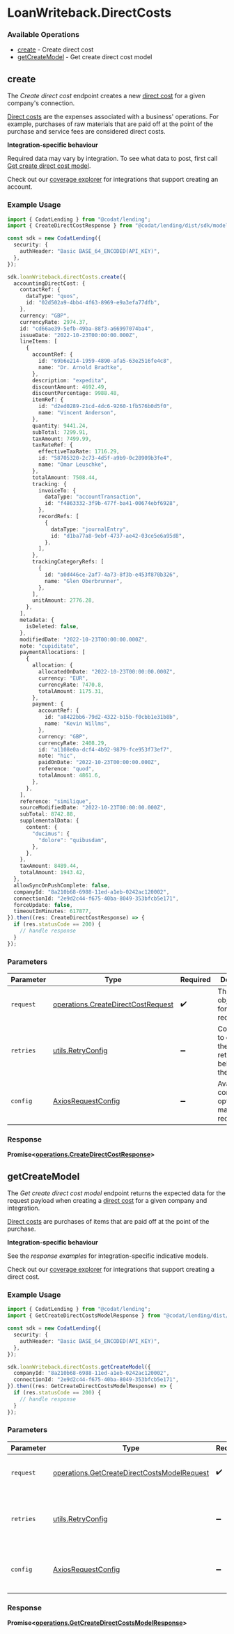 # LoanWriteback.DirectCosts

### Available Operations

* [create](#create) - Create direct cost
* [getCreateModel](#getcreatemodel) - Get create direct cost model

## create

The *Create direct cost* endpoint creates a new [direct cost](https://docs.codat.io/accounting-api#/schemas/DirectCost) for a given company's connection.

[Direct costs](https://docs.codat.io/accounting-api#/schemas/DirectCost) are the expenses associated with a business' operations. For example, purchases of raw materials that are paid off at the point of the purchase and service fees are considered direct costs.

**Integration-specific behaviour**

Required data may vary by integration. To see what data to post, first call [Get create direct cost model](https://docs.codat.io/accounting-api#/operations/get-create-directCosts-model).

Check out our [coverage explorer](https://knowledge.codat.io/supported-features/accounting?view=tab-by-data-type&dataType=directCosts) for integrations that support creating an account.


### Example Usage

```typescript
import { CodatLending } from "@codat/lending";
import { CreateDirectCostResponse } from "@codat/lending/dist/sdk/models/operations";

const sdk = new CodatLending({
  security: {
    authHeader: "Basic BASE_64_ENCODED(API_KEY)",
  },
});

sdk.loanWriteback.directCosts.create({
  accountingDirectCost: {
    contactRef: {
      dataType: "quos",
      id: "02d502a9-4bb4-4f63-8969-e9a3efa77dfb",
    },
    currency: "GBP",
    currencyRate: 2974.37,
    id: "cd66ae39-5efb-49ba-88f3-a66997074ba4",
    issueDate: "2022-10-23T00:00:00.000Z",
    lineItems: [
      {
        accountRef: {
          id: "69b6e214-1959-4890-afa5-63e2516fe4c8",
          name: "Dr. Arnold Bradtke",
        },
        description: "expedita",
        discountAmount: 4692.49,
        discountPercentage: 9988.48,
        itemRef: {
          id: "d2ed0289-21cd-4dc6-9260-1fb576b0d5f0",
          name: "Vincent Anderson",
        },
        quantity: 9441.24,
        subTotal: 7299.91,
        taxAmount: 7499.99,
        taxRateRef: {
          effectiveTaxRate: 1716.29,
          id: "58705320-2c73-4d5f-a9b9-0c28909b3fe4",
          name: "Omar Leuschke",
        },
        totalAmount: 7508.44,
        tracking: {
          invoiceTo: {
            dataType: "accountTransaction",
            id: "f4863332-3f9b-477f-ba41-00674ebf6928",
          },
          recordRefs: [
            {
              dataType: "journalEntry",
              id: "d1ba77a8-9ebf-4737-ae42-03ce5e6a95d8",
            },
          ],
        },
        trackingCategoryRefs: [
          {
            id: "a0d446ce-2af7-4a73-8f3b-e453f870b326",
            name: "Glen Oberbrunner",
          },
        ],
        unitAmount: 2776.28,
      },
    ],
    metadata: {
      isDeleted: false,
    },
    modifiedDate: "2022-10-23T00:00:00.000Z",
    note: "cupiditate",
    paymentAllocations: [
      {
        allocation: {
          allocatedOnDate: "2022-10-23T00:00:00.000Z",
          currency: "EUR",
          currencyRate: 7470.8,
          totalAmount: 1175.31,
        },
        payment: {
          accountRef: {
            id: "a8422bb6-79d2-4322-b15b-f0cbb1e31b8b",
            name: "Kevin Willms",
          },
          currency: "GBP",
          currencyRate: 2408.29,
          id: "a1108e0a-dcf4-4b92-9879-fce953f73ef7",
          note: "hic",
          paidOnDate: "2022-10-23T00:00:00.000Z",
          reference: "quod",
          totalAmount: 4861.6,
        },
      },
    ],
    reference: "similique",
    sourceModifiedDate: "2022-10-23T00:00:00.000Z",
    subTotal: 8742.88,
    supplementalData: {
      content: {
        "ducimus": {
          "dolore": "quibusdam",
        },
      },
    },
    taxAmount: 8489.44,
    totalAmount: 1943.42,
  },
  allowSyncOnPushComplete: false,
  companyId: "8a210b68-6988-11ed-a1eb-0242ac120002",
  connectionId: "2e9d2c44-f675-40ba-8049-353bfcb5e171",
  forceUpdate: false,
  timeoutInMinutes: 617877,
}).then((res: CreateDirectCostResponse) => {
  if (res.statusCode == 200) {
    // handle response
  }
});
```

### Parameters

| Parameter                                                                                | Type                                                                                     | Required                                                                                 | Description                                                                              |
| ---------------------------------------------------------------------------------------- | ---------------------------------------------------------------------------------------- | ---------------------------------------------------------------------------------------- | ---------------------------------------------------------------------------------------- |
| `request`                                                                                | [operations.CreateDirectCostRequest](../../models/operations/createdirectcostrequest.md) | :heavy_check_mark:                                                                       | The request object to use for the request.                                               |
| `retries`                                                                                | [utils.RetryConfig](../../models/utils/retryconfig.md)                                   | :heavy_minus_sign:                                                                       | Configuration to override the default retry behavior of the client.                      |
| `config`                                                                                 | [AxiosRequestConfig](https://axios-http.com/docs/req_config)                             | :heavy_minus_sign:                                                                       | Available config options for making requests.                                            |


### Response

**Promise<[operations.CreateDirectCostResponse](../../models/operations/createdirectcostresponse.md)>**


## getCreateModel

The *Get create direct cost model* endpoint returns the expected data for the request payload when creating a [direct cost](https://docs.codat.io/accounting-api#/schemas/DirectCost) for a given company and integration.

[Direct costs](https://docs.codat.io/accounting-api#/schemas/DirectCost) are purchases of items that are paid off at the point of the purchase.

**Integration-specific behaviour**

See the *response examples* for integration-specific indicative models.

Check out our [coverage explorer](https://knowledge.codat.io/supported-features/accounting?view=tab-by-data-type&dataType=directCosts) for integrations that support creating a direct cost.


### Example Usage

```typescript
import { CodatLending } from "@codat/lending";
import { GetCreateDirectCostsModelResponse } from "@codat/lending/dist/sdk/models/operations";

const sdk = new CodatLending({
  security: {
    authHeader: "Basic BASE_64_ENCODED(API_KEY)",
  },
});

sdk.loanWriteback.directCosts.getCreateModel({
  companyId: "8a210b68-6988-11ed-a1eb-0242ac120002",
  connectionId: "2e9d2c44-f675-40ba-8049-353bfcb5e171",
}).then((res: GetCreateDirectCostsModelResponse) => {
  if (res.statusCode == 200) {
    // handle response
  }
});
```

### Parameters

| Parameter                                                                                                  | Type                                                                                                       | Required                                                                                                   | Description                                                                                                |
| ---------------------------------------------------------------------------------------------------------- | ---------------------------------------------------------------------------------------------------------- | ---------------------------------------------------------------------------------------------------------- | ---------------------------------------------------------------------------------------------------------- |
| `request`                                                                                                  | [operations.GetCreateDirectCostsModelRequest](../../models/operations/getcreatedirectcostsmodelrequest.md) | :heavy_check_mark:                                                                                         | The request object to use for the request.                                                                 |
| `retries`                                                                                                  | [utils.RetryConfig](../../models/utils/retryconfig.md)                                                     | :heavy_minus_sign:                                                                                         | Configuration to override the default retry behavior of the client.                                        |
| `config`                                                                                                   | [AxiosRequestConfig](https://axios-http.com/docs/req_config)                                               | :heavy_minus_sign:                                                                                         | Available config options for making requests.                                                              |


### Response

**Promise<[operations.GetCreateDirectCostsModelResponse](../../models/operations/getcreatedirectcostsmodelresponse.md)>**

